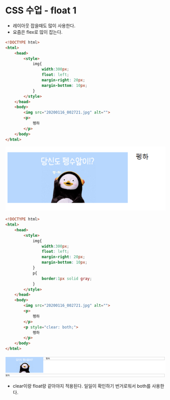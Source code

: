 # CSS 수업 - float 1

- 레이아웃 잡을때도 많이 사용한다.
- 요즘은 flex로 많이 잡는다.

```html
<!DOCTYPE html>
<html>
    <head>
        <style>
            img{
                width:300px;
                float: left;
                margin-right: 20px;
                margin-bottom: 10px;
            }
        </style>
    </head>
    <body>
        <img src="20200116_002721.jpg" alt="">
        <p>
            펭하
        </p>
    </body>
</html> 
```

![css39](../img/css39.PNG)

```html
<!DOCTYPE html>
<html>
    <head>
        <style>
            img{
                width:300px;
                float: left;
                margin-right: 20px;
                margin-bottom: 10px;
            }
            p{
                border:1px solid gray;
            }
        </style>
    </head>
    <body>
        <img src="20200116_002721.jpg" alt="">
        <p>
            펭하
        </p>
        <p style="clear: both;">
            펭하
        </p>
    </body>
</html> 
```

![css40](../img/css40.PNG)

- clear이랑 float랑 같아야지 적용된다. 일일이 확인하기 번거로워서 both를 사용한다.